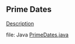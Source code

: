 ## Prime Dates
[Description](https://www.hackerrank.com/challenges/prime-date/problem)

file: Java [PrimeDates.java](PrimeDates.java)






